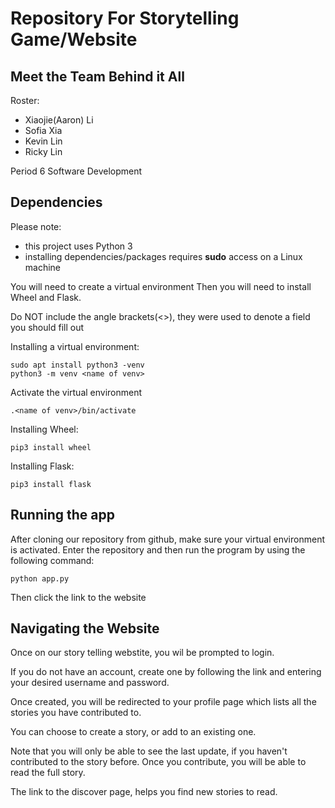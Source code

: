# Repository For Storytelling Game/Website

## Meet the Team Behind it All
Roster:
   * Xiaojie(Aaron) Li
   * Sofia Xia
   * Kevin Lin
   * Ricky Lin
   
Period 6 Software Development

## Dependencies
   Please note:
   * this project uses Python 3
   * installing dependencies/packages requires **sudo** access on a Linux machine

   You will need to create a virtual environment
   Then you will need to install Wheel and Flask.

   Do NOT include the angle brackets(<>), they were used to denote a field you should fill out
   
   Installing a virtual environment:
   ```
   sudo apt install python3 -venv
   python3 -m venv <name of venv>
   ```

   Activate the virtual environment
   ```
   .<name of venv>/bin/activate
   ```

   Installing Wheel:
   ```
   pip3 install wheel
   ```

   Installing Flask:
   ```
   pip3 install flask
   ```

## Running the app
   After cloning our repository from github, make sure your virtual environment is activated.
   Enter the repository and then run the program by using the following command:
   ```
   python app.py
   ```
   Then click the link to the website

## Navigating the Website

   Once on our story telling webstite, you wil be prompted to login.

   If you do not have an account, create one by following the link and entering your desired username and password.

   Once created, you will be redirected to your profile page which lists all the stories you have contributed to.

   You can choose to create a story, or add to an existing one.

   Note that you will only be able to see the last update, if you haven't contributed to the story before. Once you contribute, you will be able to read the full story.

   The link to the discover page, helps you find new stories to read.
